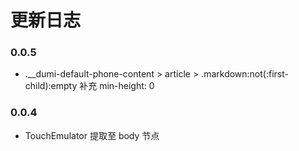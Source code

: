 # 更新日志

### 0.0.5

- .__dumi-default-phone-content > article > .markdown:not(:first-child):empty 补充 min-height: 0

### 0.0.4

- TouchEmulator 提取至 body 节点